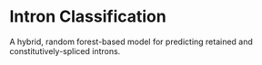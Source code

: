 # Intron Classification
A hybrid, random forest-based model for predicting retained and constitutively-spliced introns.

